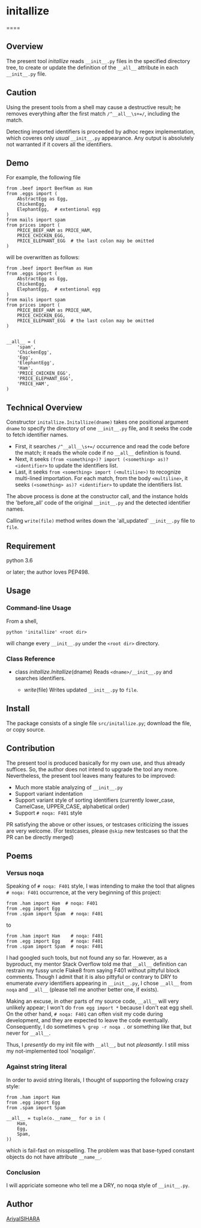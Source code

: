 # initallize
====

## Overview

The present tool *initallize* reads `__init__.py` files
in the specified directory tree, to
create or update the definition of the `__all__` attribute
in each `__init__.py` file.

## Caution

Using the present tools from a shell may cause a destructive result;
he removes everything after the first match
`/^__all__\s+=/`, including the match.

Detecting imported identifiers is proceeded by
adhoc regex implementation,
which coveres only *usual* `__init__.py` appearance.
Any output is absolutely not warranted if
it covers all the identifiers.

## Demo

For example, the following file

```test/input_readme_demo_py.src
from .beef import BeefHam as Ham
from .eggs import (
    AbstractEgg as Egg,
    ChickenEgg,
    ElephantEgg,  # extentional egg
)
from mails import spam
from prices import (
    PRICE_BEEF_HAM as PRICE_HAM,
    PRICE_CHICKEN_EGG,
    PRICE_ELEPHANT_EGG  # the last colon may be omitted 
)
```

will be overwritten as follows:

```test/output_readme_demo_py.src
from .beef import BeefHam as Ham
from .eggs import (
    AbstractEgg as Egg,
    ChickenEgg,
    ElephantEgg,  # extentional egg
)
from mails import spam
from prices import (
    PRICE_BEEF_HAM as PRICE_HAM,
    PRICE_CHICKEN_EGG,
    PRICE_ELEPHANT_EGG  # the last colon may be omitted 
)


__all__ = (
    'spam',
    'ChickenEgg',
    'Egg',
    'ElephantEgg',
    'Ham',
    'PRICE_CHICKEN_EGG',
    'PRICE_ELEPHANT_EGG',
    'PRICE_HAM',
)
```

## Technical Overview

Constructor `initallize.Initallize(dname)`
takes one positional argument `dname` to specify
the directory of one `__init__.py` file,
and it seeks the code to fetch identifier names.

- First, it searches `/^__all__\s+=/` occurrence and
  read the code before the match; it reads the whole code
  if no `__all__` definition is found.
- Next, it seeks
  `(from <something>)? import (<something> as)? <identifier>`
  to update the identifiers list.
- Last, it seeks
  `from <something> import (<multiline>)`
  to recognize multi-lined importation.
  For each match, from the body `<multiline>`, it seeks
  `(<something> as)? <identifier>`
  to update the identifiers list.
  
The above process is done at the constructor call,
and the instance holds the 'before_all' code of the
original `__init__.py` and the detected identifier names.

Calling `write(file)` method writes down the
'all_updated' `__init__.py` file to `file`.

## Requirement

python 3.6

or later; the author loves PEP498.

## Usage

### Command-line Usage

From a shell,

```
python 'initallize' <root dir>
```

will change every `__init__.py` under the `<root dir>` directory.

### Class Reference

- class *initallize.Initallize*(dname)
    Reads `<dname>/__init__.py` and searches identifiers.

  - *write*(file)
    Writes updated `__init__.py` to `file`.

## Install

The package consists of a single file `src/initallize.py`;
download the file, or copy source.

## Contribution

The present tool is produced basically for my own use,
and thus already suffices.
So, the author does not intend to upgrade the tool any more.
Nevertheless, the present tool leaves many features
to be improved:

- Much more stable analyzing of `__init__.py`
- Support variant indentation
- Support variant style of sorting identifiers
  (currently lower_case, CamelCase, UPPER_CASE, alphabetical order)
- Support `# noqa: F401` style

PR satisfying the above or other issues,
or testcases criticizing the issues are very welcome.
(For testcases, please `@skip` new testcases so that
the PR can be directly merged)

## Poems

### Versus noqa

Speaking of `# noqa: F401` style,
I was intending to make the tool that
alignes `# noqa: F401` occurrence,
at the very beginning of this project:

```
from .ham import Ham  # noqa: F401
from .egg import Egg
from .spam import Spam  # noqa: F401
```

to

```
from .ham import Ham    # noqa: F401
from .egg import Egg    # noqa: F401
from .spam import Spam  # noqa: F401
```

I had googled such tools, but not found any so far.
However, as a byproduct, my mentor Stack Overflow
told me that `__all__` definition can restrain
my fussy uncle Flake8 from saying F401
without pittyful block comments.
Though I admit that it is also pittyful or contrary to DRY to
enumerate *every* identifiers appearing in `__init__.py`,
I chose `__all__` from `noqa` and `__all__`
(please tell me another better one, if exists).

Making an excuse, in other parts of my source code,
`__all__` will very unlikely appear;
I won't do `from egg import *` because I don't eat egg shell.
On the other hand, `# noqa: F401`
can often visit my code during development,
and they are expected to leave the code eventually.
Consequently, I do sometimes `% grep -r noqa .` or something like that,
but never for `__all__`.

Thus, I *presently* do my init file with `__all__`,
but not *pleasantly*.
I still miss my not-implemented tool 'noqalign'.

### Against string literal

In order to avoid string literals,
I thought of supporting the following crazy style:

```
from .ham import Ham
from .egg import Egg
from .spam import Spam

__all__ = tuple(o.__name__ for o in (
    Ham,
    Egg,
    Spam,
))
```

which is fail-fast on misspelling.
The problem was that
base-typed constant objects do not have attribute `__name__`.

### Conclusion

I will appriciate someone who
tell me a DRY, no noqa style of `__init__.py`.

## Author

[AriyaISIHARA](https://github.com/AriyaISIHARA)
